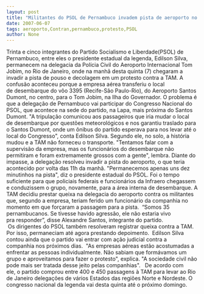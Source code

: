 ```yaml
---
layout: post
title: "Militantes do PSOL de Pernambuco invadem pista de aeroporto no Rio em protesto contra a TAM"
date: 2007-06-07
tags: aeroporto,Contran,pernambuco,protesto,PSOL
author: None
---
```

Trinta e cinco integrantes do Partido Socialismo e Liberdade(PSOL) de Pernambuco, entre eles o presidente estadual da legenda, Edilson&nbsp;Silva, permanecem na delegacia da Pol&iacute;cia Civil do Aeroporto&nbsp;Internacional Tom Jobim, no Rio de Janeiro, onde na manh&atilde; desta quinta&nbsp;(7) chegaram a invadir a pista de pouso e decolagem em um protesto&nbsp;contra a TAM.
A confus&atilde;o aconteceu porque a empresa a&eacute;rea transferiu o local de&nbsp;desembarque do v&ocirc;o 3395 (Recife-S&atilde;o Paulo-Rio), do Aeroporto Santos Dumont, no centro, para o Tom Jobim, na&nbsp;Ilha&nbsp;do Governador. 
O problema &eacute; que a delega&ccedil;&atilde;o de Pernambuco vai&nbsp;participar do Congresso Nacional do PSOL, que acontece na sede do partido, na Lapa, mais pr&oacute;xima do&nbsp;Santos Dumont.
&quot;A tripula&ccedil;&atilde;o comunicou aos passageiros que iria mudar o local de&nbsp;desembarque por quest&otilde;es meteorol&oacute;gicos e nos garantiu traslado para o&nbsp;Santos Dumont, onde um&nbsp;&ocirc;nibus do partido esperava para nos levar&nbsp;at&eacute; o local do Congresso&quot;, conta Edilson Silva.
Segundo ele, no solo, a hist&oacute;ria mudou e a TAM n&atilde;o forneceu o transporte. &quot;Tentamos falar com a supervis&atilde;o da empresa, mas os funcion&aacute;rios do desembarque n&atilde;o permitiram e foram extremamente grossos com a gente&quot;,&nbsp;lembra.
Diante do impasse, a delega&ccedil;&atilde;o resolveu invadir a pista do aeroporto,&nbsp;o que teria acontecido por volta das 11h da manh&atilde;. &quot;Permanecemos&nbsp;apenas uns dez minutinhos na pista&quot;, diz o presidente estadual do&nbsp;PSOL.
Foi o tempo suficiente para que policiais federais e funcion&aacute;rios da&nbsp;Infraero chegassem e conduzissem o grupo, novamente, para a &aacute;rea&nbsp;interna de desembarque.
A TAM&nbsp;decidiu prestar queixa na delegacia do aeroporto contra os&nbsp;militantes que, segundo a empresa, teriam ferido um funcion&aacute;rio da&nbsp;companhia no momento em que for&ccedil;aram a passagem para a pista.&nbsp;
&ldquo;Somos&nbsp;35 pernambucanos. Se tivesse havido agress&atilde;o, ele n&atilde;o estaria vivo pra&nbsp;responder&rdquo;, disse Alexandre Santos, integrante do partido.
&nbsp;
&nbsp;Os&nbsp;dirigentes do PSOL tamb&eacute;m resolveram registrar queixa&nbsp;contra a TAM. Por isso, permaneciam at&eacute; agora prestando depoimento.
&nbsp;Edilson Silva contou ainda que o partido vai entrar com a&ccedil;&atilde;o judicial contra&nbsp;a companhia&nbsp;nos pr&oacute;ximos dias.&nbsp;
&quot;As empresas a&eacute;reas est&atilde;o acostumadas a enfrentar as pessoas individualmente. N&atilde;o sabiam que form&aacute;vamos um grupo e aproveitamos&nbsp;para fazer o protesto&quot;, explica.&nbsp;&quot;A&nbsp;sociedade civil n&atilde;o pode mais ser tratada desse jeito pelas companhias&quot;.
&nbsp; 
De acordo com ele,&nbsp;o partido comprou entre 400 e 450 passagens &agrave;&nbsp;TAM para levar ao Rio de Janeiro delega&ccedil;&otilde;es de v&aacute;rios Estados das&nbsp;regi&otilde;es Norte e Nordeste.&nbsp;O congresso nacional da legenda vai desta quinta at&eacute; o pr&oacute;ximo&nbsp;domingo. 